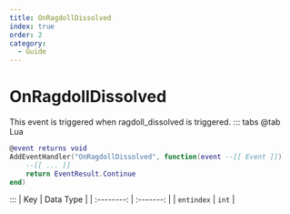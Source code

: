 ```yaml
---
title: OnRagdollDissolved
index: true
order: 2
category:
  - Guide
---
```


# OnRagdollDissolved
This event is triggered when ragdoll_dissolved is triggered.
::: tabs
@tab Lua
```lua
@event returns void
AddEventHandler("OnRagdollDissolved", function(event --[[ Event ]])
    --[[ ... ]]
    return EventResult.Continue
end)
```

:::
|     Key    | Data Type |
| :--------: | :-------: |
| `entindex` |   `int`   |
